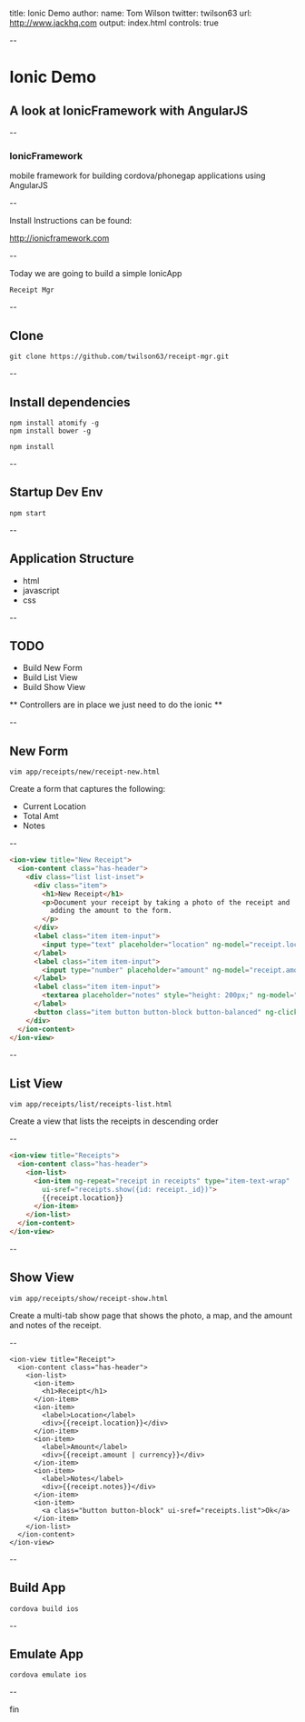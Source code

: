 title: Ionic Demo
author:
  name: Tom Wilson
  twitter: twilson63
  url: http://www.jackhq.com
output: index.html
controls: true

--

# Ionic Demo

## A look at IonicFramework with AngularJS

--

### IonicFramework

mobile framework for building cordova/phonegap applications using
AngularJS

--

Install Instructions can be found:

http://ionicframework.com

--

Today we are going to build a simple IonicApp

`Receipt Mgr`

--

## Clone

`git clone https://github.com/twilson63/receipt-mgr.git`

--

## Install dependencies

```
npm install atomify -g
npm install bower -g
```

`npm install`

--

## Startup Dev Env

`npm start`

--

## Application Structure

* html
* javascript
* css

--

## TODO

* Build New Form
* Build List View
* Build Show View

** Controllers are in place we just need to do the ionic **

--

## New Form

`vim app/receipts/new/receipt-new.html`

Create a form that captures the following:

* Current Location
* Total Amt
* Notes

--

``` html
<ion-view title="New Receipt">
  <ion-content class="has-header">
    <div class="list list-inset">
      <div class="item">
        <h1>New Receipt</h1>
        <p>Document your receipt by taking a photo of the receipt and
          adding the amount to the form.
        </p>
      </div>
      <label class="item item-input">
        <input type="text" placeholder="location" ng-model="receipt.location">
      </label>
      <label class="item item-input">
        <input type="number" placeholder="amount" ng-model="receipt.amount">
      </label>
      <label class="item item-input">
        <textarea placeholder="notes" style="height: 200px;" ng-model="receipt.notes"></textarea>
      </label>
      <button class="item button button-block button-balanced" ng-click="save(receipt)">Save</button>
    </div>
  </ion-content>
</ion-view>
```

--

## List View

`vim app/receipts/list/receipts-list.html`

Create a view that lists the receipts in descending order

--

``` html
<ion-view title="Receipts">
  <ion-content class="has-header">
    <ion-list>
      <ion-item ng-repeat="receipt in receipts" type="item-text-wrap"
        ui-sref="receipts.show({id: receipt._id})">
        {{receipt.location}}
      </ion-item>
    </ion-list>
  </ion-content>
</ion-view>
```

--

## Show View

`vim app/receipts/show/receipt-show.html`

Create a multi-tab show page that shows
the photo, a map, and the amount and notes of the receipt.

--

```
<ion-view title="Receipt">
  <ion-content class="has-header">
    <ion-list>
      <ion-item>
        <h1>Receipt</h1>
      </ion-item>
      <ion-item>
        <label>Location</label>
        <div>{{receipt.location}}</div>
      </ion-item>
      <ion-item>
        <label>Amount</label>
        <div>{{receipt.amount | currency}}</div>
      </ion-item>
      <ion-item>
        <label>Notes</label>
        <div>{{receipt.notes}}</div>
      </ion-item>
      <ion-item>
        <a class="button button-block" ui-sref="receipts.list">Ok</a>
      </ion-item>
    </ion-list>
  </ion-content>
</ion-view>
```

--

## Build App

```
cordova build ios
```

--

## Emulate App

```
cordova emulate ios
```

--

fin
